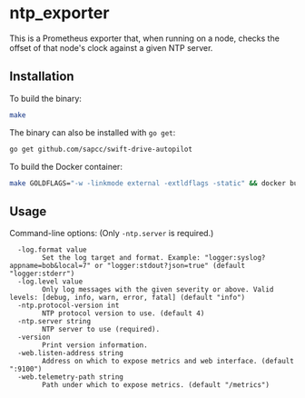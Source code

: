 # ntp\_exporter

This is a Prometheus exporter that, when running on a node, checks the offset
of that node's clock against a given NTP server.

## Installation

To build the binary:

```bash
make
```

The binary can also be installed with `go get`:
```bash
go get github.com/sapcc/swift-drive-autopilot
```

To build the Docker container:

```bash
make GOLDFLAGS="-w -linkmode external -extldflags -static" && docker build .
```

## Usage

Command-line options: (Only `-ntp.server` is required.)

```
  -log.format value
        Set the log target and format. Example: "logger:syslog?appname=bob&local=7" or "logger:stdout?json=true" (default "logger:stderr")
  -log.level value
        Only log messages with the given severity or above. Valid levels: [debug, info, warn, error, fatal] (default "info")
  -ntp.protocol-version int
        NTP protocol version to use. (default 4)
  -ntp.server string
        NTP server to use (required).
  -version
        Print version information.
  -web.listen-address string
        Address on which to expose metrics and web interface. (default ":9100")
  -web.telemetry-path string
        Path under which to expose metrics. (default "/metrics")
```

